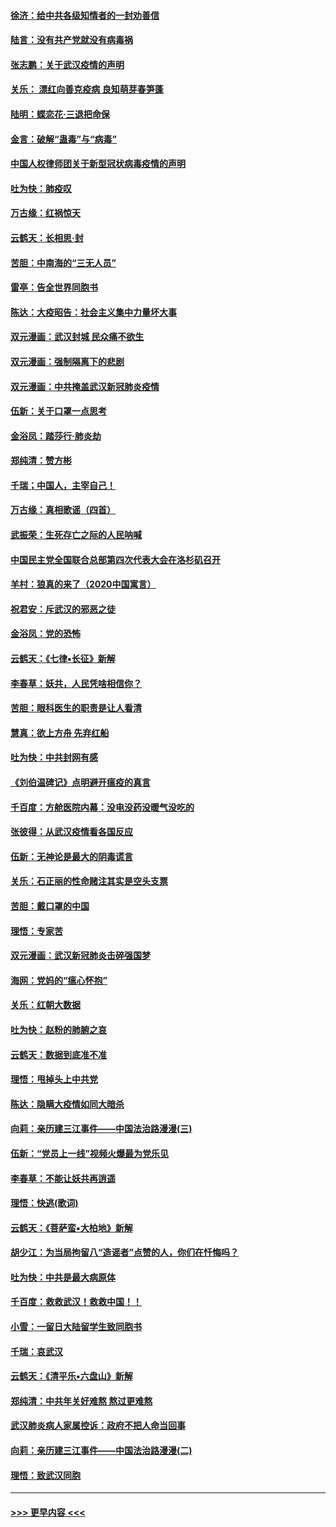 #### [徐济：给中共各级知情者的一封劝善信](../pages/nsc993/n11868561.md?t=02151331) 
#### [陆言：没有共产党就没有病毒祸](../pages/nsc993/n11868232.md?t=02151331) 
#### [张志鹏：关于武汉疫情的声明](../pages/nsc993/n11867182.md?t=02151331) 
#### [关乐： 漂红向善克疫病 良知萌芽春笋蓬](../pages/nsc993/n11865710.md?t=02151331) 
#### [陆明：蝶恋花‧三退把命保](../pages/nsc993/n11865673.md?t=02151331) 
#### [金言：破解“蛊毒”与“病毒”](../pages/nsc993/n11864103.md?t=02151331) 
#### [中国人权律师团关于新型冠状病毒疫情的声明](../pages/nsc993/n11864249.md?t=02151331) 
#### [吐为快：肺疫叹](../pages/nsc993/n11864027.md?t=02151331) 
#### [万古缘：红祸惊天](../pages/nsc993/n11864079.md?t=02151331) 
#### [云鹤天：长相思‧封](../pages/nsc993/n11864006.md?t=02151331) 
#### [苦胆：中南海的“三无人员”](../pages/nsc993/n11862997.md?t=02151331) 
#### [雷亭：告全世界同胞书](../pages/nsc993/n11862572.md?t=02151331) 
#### [陈达：大疫昭告：社会主义集中力量坏大事](../pages/nsc993/n11859419.md?t=02151331) 
#### [双元漫画：武汉封城 民众痛不欲生](../pages/nsc993/n11859287.md?t=02151331) 
#### [双元漫画：强制隔离下的悲剧](../pages/nsc993/n11859244.md?t=02151331) 
#### [双元漫画：中共掩盖武汉新冠肺炎疫情](../pages/nsc993/n11858249.md?t=02151331) 
#### [伍新：关于口罩一点思考](../pages/nsc993/n11859195.md?t=02151331) 
#### [金浴凤：踏莎行‧肺炎劫](../pages/nsc993/n11858227.md?t=02151331) 
#### [郑纯清：赞方彬](../pages/nsc993/n11856803.md?t=02151331) 
#### [千瑞；中国人，主宰自己！](../pages/nsc993/n11856793.md?t=02151331) 
#### [万古缘：真相歌谣（四首）](../pages/nsc993/n11856263.md?t=02151331) 
#### [武振荣：生死存亡之际的人民呐喊](../pages/nsc993/n11856256.md?t=02151331) 
#### [中国民主党全国联合总部第四次代表大会在洛杉矶召开](../pages/nsc993/n11856344.md?t=02151331) 
#### [羊村：狼真的来了（2020中国寓言）](../pages/nsc993/n11856229.md?t=02151331) 
#### [祝君安：斥武汉的邪恶之徒](../pages/nsc993/n11855861.md?t=02151331) 
#### [金浴凤：党的恐怖](../pages/nsc993/n11855849.md?t=02151331) 
#### [云鹤天：《七律▪长征》新解](../pages/nsc993/n11855479.md?t=02151331) 
#### [李春草：妖共，人民凭啥相信你？](../pages/nsc993/n11855196.md?t=02151331) 
#### [苦胆：眼科医生的职责是让人看清](../pages/nsc993/n11853840.md?t=02151331) 
#### [慧真：欲上方舟 先弃红船](../pages/nsc993/n11853483.md?t=02151331) 
#### [吐为快：中共封网有感](../pages/nsc993/n11852575.md?t=02151331) 
#### [《刘伯温碑记》点明避开瘟疫的真言](../pages/nsc993/n11852128.md?t=02151331) 
#### [千百度：方舱医院内幕：没电没药没暖气没吃的](../pages/nsc993/n11850211.md?t=02151331) 
#### [张彼得：从武汉疫情看各国反应](../pages/nsc993/n11850102.md?t=02151331) 
#### [伍新：无神论是最大的阴毒谎言](../pages/nsc993/n11846129.md?t=02151331) 
#### [关乐：石正丽的性命赌注其实是空头支票](../pages/nsc993/n11846109.md?t=02151331) 
#### [苦胆：戴口罩的中国](../pages/nsc993/n11845576.md?t=02151331) 
#### [理悟：专家苦](../pages/nsc993/n11845564.md?t=02151331) 
#### [双元漫画：武汉新冠肺炎击碎强国梦](../pages/nsc993/n11843320.md?t=02151331) 
#### [海网：党妈的“瘟心怀抱”](../pages/nsc993/n11840740.md?t=02151331) 
#### [关乐：红朝大数据](../pages/nsc993/n11840675.md?t=02151331) 
#### [吐为快：赵粉的肺腑之哀](../pages/nsc993/n11840618.md?t=02151331) 
#### [云鹤天：数据到底准不准](../pages/nsc993/n11840325.md?t=02151331) 
#### [理悟：甩掉头上中共党](../pages/nsc993/n11838826.md?t=02151331) 
#### [陈达：隐瞒大疫情如同大暗杀](../pages/nsc993/n11838771.md?t=02151331) 
#### [向莉：亲历建三江事件——中国法治路漫漫(三)](../pages/nsc993/n11831825.md?t=02151331) 
#### [伍新：“党员上一线”视频火爆最为党乐见](../pages/nsc993/n11838200.md?t=02151331) 
#### [李春草：不能让妖共再逍遥](../pages/nsc993/n11838102.md?t=02151331) 
#### [理悟：快逃(歌词)](../pages/nsc993/n11838083.md?t=02151331) 
#### [云鹤天：《菩萨蛮▪大柏地》新解](../pages/nsc993/n11838059.md?t=02151331) 
#### [胡少江：为当局拘留八“造谣者”点赞的人，你们在忏悔吗？](../pages/nsc993/n11836801.md?t=02151331) 
#### [吐为快：中共是最大病原体](../pages/nsc993/n11836748.md?t=02151331) 
#### [千百度：救救武汉！救救中国！！](../pages/nsc993/n11836145.md?t=02151331) 
#### [小雪：一留日大陆留学生致同胞书](../pages/nsc993/n11834624.md?t=02151331) 
#### [千瑞：哀武汉](../pages/nsc993/n11833647.md?t=02151331) 
#### [云鹤天：《清平乐▪六盘山》新解](../pages/nsc993/n11833611.md?t=02151331) 
#### [郑纯清：中共年关好难熬 熬过更难熬](../pages/nsc993/n11833489.md?t=02151331) 
#### [武汉肺炎病人家属控诉：政府不把人命当回事](../pages/nsc993/n11833205.md?t=02151331) 
#### [向莉：亲历建三江事件——中国法治路漫漫(二)](../pages/nsc993/n11829102.md?t=02151331) 
#### [理悟：致武汉同胞](../pages/nsc993/n11831522.md?t=02151331) 

----
#### [ >>> 更早内容 <<< ](../indexes/nsc993-earlier.md)
